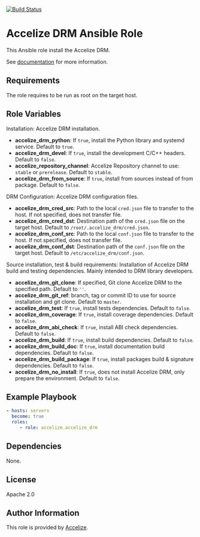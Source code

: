 [![Build Status](https://travis-ci.org/Accelize/ansible-role-accelize-drm.svg?branch=master)](https://travis-ci.org/Accelize/ansible-role-ansible-drm)

Accelize DRM Ansible Role
=========================

This Ansible role install the Accelize DRM.

See [documentation](http://accelize.com/docs) for more information.

Requirements
------------

The role requires to be run as root on the target host.

Role Variables
--------------

Installation:
Accelize DRM installation.
* **accelize_drm_python**: If `true`, install the Python library and systemd service. Default to `true`.
* **accelize_drm_devel**: If `true`, install the development C/C++ headers. Default to `false`.
* **accelize_repository_channel**: Accelize Repository channel to use: `stable` or `prerelease`. Default to `stable`.
* **accelize_drm_from_source**: If `true`, install from sources instead of from package. Default to `false`.

DRM Configuration:
Accelize DRM configuration files.
* **accelize_drm_cred_src**: Path to the local `cred.json` file to transfer to the host. If not specified, does not transfer file.
* **accelize_drm_cred_dst**: Destination path of the `cred.json` file on the target host. Default to `/root/.accelize_drm/cred.json`.
* **accelize_drm_conf_src**: Path to the local `conf.json` file to transfer to the host. If not specified, does not transfer file.
* **accelize_drm_conf_dst**: Destination path of the `conf.json` file on the target host. Default to `/etc/accelize_drm/conf.json`.

Source installation, test & build requirements:
Installation of Accelize DRM build and testing dependencies. Mainly intended to DRM library developers.
* **accelize_drm_git_clone**: If specified, Git clone Accelize DRM to the specified path. Default to `''`.
* **accelize_drm_git_ref**: branch, tag or commit ID to use for source installation and git clone. Default to `master`.
* **accelize_drm_test**: If `true`, install tests dependencies. Default to `false`.
* **accelize_drm_coverage**: If `true`, install coverage dependencies. Default to `false`.
* **accelize_drm_abi_check**: If `true`, install ABI check dependencies. Default to `false`.
* **accelize_drm_build**: If `true`, install build dependencies. Default to `false`.
* **accelize_drm_build_doc**: If `true`, install documentation build dependencies. Default to `false`.
* **accelize_drm_build_package**: If `true`, install packages build & signature dependencies. Default to `false`.
* **accelize_drm_no_install**: If `true`, does not install Accelize DRM, only prepare the environment. Default to `false`.

Example Playbook
----------------

```yaml
- hosts: servers
  become: true  
  roles:
     - role: accelize.accelize_drm
```

Dependencies
------------

None.

License
-------

Apache 2.0

Author Information
------------------

This role is provided by [Accelize](https://www.accelize.com).
